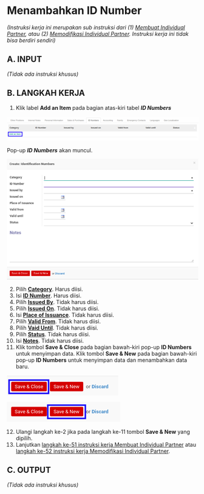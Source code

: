 # Menambahkan ID Number

*(Instruksi kerja ini merupakan sub instruksi dari (1) [Membuat Individual Partner](./membuat.md), atau (2) [Memodifikasi Individual Partner](./memodifikasi.md). Instruksi kerja ini tidak bisa berdiri sendiri)*

## A. INPUT

*(Tidak ada instruksi khusus)*

## B. LANGKAH KERJA

1. Klik label **Add an Item** pada bagian atas-kiri tabel ***ID Numbers***

![](../img/individual-partner/label-add-id-number.png)

Pop-up ***ID Numbers*** akan muncul.

![](../img/individual-partner/pop-up-id-number.png)

2. Pilih **[Category](./penjelasan.md#field-id-number-category-id)**. Harus diisi.
3. Isi **[ID Number](./penjelasan.md#field-id-number-name)**. Harus diisi.
4. Pilih **[Issued By](./penjelasan.md#field-id-number-partner-issued-id)**. Tidak harus diisi.
5. Pilih **[Issued On](./penjelasan.md#field-id-number-partner-date-issued)**. Tidak harus diisi.
6. Isi **[Place of Issuance](./penjelasan.md#field-id-number-place-issuance)**. Tidak harus diisi.
7. Pilih **[Valid From](./penjelasan.md#field-id-number-valid-from)**. Tidak harus diisi.
8. Pilih **[Vaid Until](./penjelasan.md#field-id-number-valid-until)**. Tidak harus diisi.
9. Pilih **[Status](./penjelasan.md#field-id-number-status)**. Tidak harus diisi.
10. Isi **[Notes](./penjelasan.md#field-id-number-notes)**. Tidak harus diisi.
11. Klik tombol **Save & Close** pada bagian bawah-kiri pop-up **ID Numbers** untuk menyimpan data. Klik tombol **Save & New** pada bagian bawah-kiri pop-up **ID Numbers** untuk menyimpan data dan menambahkan data baru.

![](../img/individual-partner/tombol-save-close-detail.png)

![](../img/individual-partner/tombol-save-new-detail.png)

12. Ulangi langkah ke-2 jika pada langkah ke-11 tombol **Save & New** yang dipilih.
13. Lanjutkan [langkah ke-51 instruksi kerja Membuat Individual Partner](./membuat.md#l51) atau [langkah ke-52 instruksi kerja Memodifikasi Individual Partner](./memodifikasi.md#l52).

## C. OUTPUT

*(Tidak ada instruksi khusus)*
